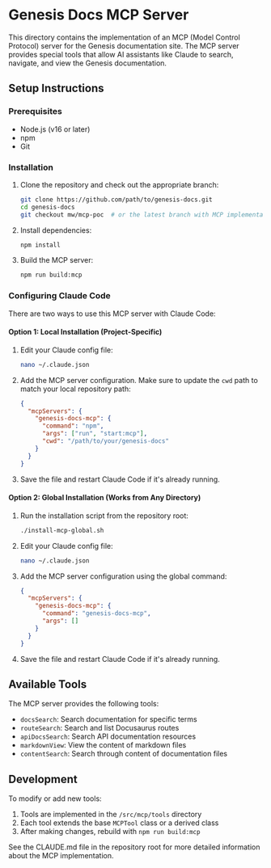 # Genesis Docs MCP Server

This directory contains the implementation of an MCP (Model Control Protocol) server for the Genesis documentation site. The MCP server provides special tools that allow AI assistants like Claude to search, navigate, and view the Genesis documentation.

## Setup Instructions

### Prerequisites
- Node.js (v16 or later)
- npm
- Git

### Installation

1. Clone the repository and check out the appropriate branch:
   ```bash
   git clone https://github.com/path/to/genesis-docs.git
   cd genesis-docs
   git checkout mw/mcp-poc  # or the latest branch with MCP implementation
   ```

2. Install dependencies:
   ```bash
   npm install
   ```

3. Build the MCP server:
   ```bash
   npm run build:mcp
   ```

### Configuring Claude Code

There are two ways to use this MCP server with Claude Code:

#### Option 1: Local Installation (Project-Specific)

1. Edit your Claude config file:
   ```bash
   nano ~/.claude.json
   ```

2. Add the MCP server configuration. Make sure to update the `cwd` path to match your local repository path:
   ```json
   {
     "mcpServers": {
       "genesis-docs-mcp": {
         "command": "npm",
         "args": ["run", "start:mcp"],
         "cwd": "/path/to/your/genesis-docs"
       }
     }
   }
   ```

3. Save the file and restart Claude Code if it's already running.

#### Option 2: Global Installation (Works from Any Directory)

1. Run the installation script from the repository root:
   ```bash
   ./install-mcp-global.sh
   ```

2. Edit your Claude config file:
   ```bash
   nano ~/.claude.json
   ```

3. Add the MCP server configuration using the global command:
   ```json
   {
     "mcpServers": {
       "genesis-docs-mcp": {
         "command": "genesis-docs-mcp",
         "args": []
       }
     }
   }
   ```

4. Save the file and restart Claude Code if it's already running.

## Available Tools

The MCP server provides the following tools:

- `docsSearch`: Search documentation for specific terms
- `routeSearch`: Search and list Docusaurus routes
- `apiDocsSearch`: Search API documentation resources
- `markdownView`: View the content of markdown files
- `contentSearch`: Search through content of documentation files

## Development

To modify or add new tools:

1. Tools are implemented in the `/src/mcp/tools` directory
2. Each tool extends the base `MCPTool` class or a derived class
3. After making changes, rebuild with `npm run build:mcp`

See the CLAUDE.md file in the repository root for more detailed information about the MCP implementation.